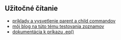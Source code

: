 ## Užitočné čítanie

* [príklady a vysvetlenie parent a child commandov](https://docs.cypress.io/guides/core-concepts/introduction-to-cypress.html#Subject-Management)
* [môj blog na túto tému testovania zoznamov](https://filiphric.com/testing-lists-of-items)
* [dokumentácia k príkazu .eq()](https://on.cypress.io/eq)
